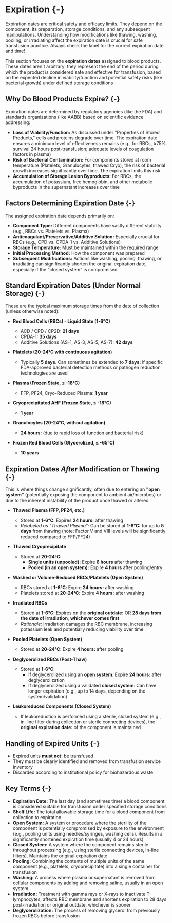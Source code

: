 # Expiration {-}

Expiration dates are critical safety and efficacy limits. They depend on the component, its preparation, storage conditions, and any subsequent manipulations. Understanding how modifications like thawing, washing, pooling, or irradiating affect the expiration date is crucial for safe transfusion practice. Always check the label for the correct expiration date and time!

This section focuses on the **expiration dates** assigned to blood products. These dates aren't arbitrary; they represent the end of the period during which the product is considered safe and effective for transfusion, based on the expected decline in viability/function and potential safety risks (like bacterial growth) under defined storage conditions

## **Why Do Blood Products Expire?** {-}

Expiration dates are determined by regulatory agencies (like the FDA) and standards organizations (like AABB) based on scientific evidence addressing:

*   **Loss of Viability/Function:** As discussed under "Properties of Stored Products," cells and proteins degrade over time. The expiration date ensures a minimum level of effectiveness remains (e.g., for RBCs, ≥75% survival 24 hours post-transfusion; adequate levels of coagulation factors in plasma)
*   **Risk of Bacterial Contamination:** For components stored at room temperature (Platelets, Granulocytes, thawed Cryo), the risk of bacterial growth increases significantly over time. The expiration limits this risk
*   **Accumulation of Storage Lesion Byproducts:** For RBCs, the accumulation of potassium, free hemoglobin, and other metabolic byproducts in the supernatant increases over time

## **Factors Determining Expiration Date** {-}

The assigned expiration date depends primarily on:

*   **Component Type:** Different components have vastly different stability (e.g., RBCs vs. Platelets vs. Plasma)
*   **Anticoagulant/Preservative/Additive Solution:** Especially crucial for RBCs (e.g., CPD vs. CPDA-1 vs. Additive Solutions)
*   **Storage Temperature:** Must be maintained within the required range
*   **Initial Processing Method:** How the component was prepared
*   **Subsequent Modifications:** Actions like washing, pooling, thawing, or irradiating can significantly shorten the original expiration date, especially if the "closed system" is compromised

## **Standard Expiration Dates (Under Normal Storage)** {-}

These are the typical maximum storage times from the date of collection (unless otherwise noted):

*   **Red Blood Cells (RBCs) - Liquid State (1-6°C)**
    *   ACD / CPD / CP2D: **21 days**
    *   CPDA-1: **35 days**
    *   Additive Solutions (AS-1, AS-3, AS-5, AS-7): **42 days**

*   **Platelets (20-24°C with continuous agitation)**
    *   Typically **5 days**. Can sometimes be extended to **7 days:** if specific FDA-approved bacterial detection methods or pathogen reduction technologies are used

*   **Plasma (Frozen State, ≤ -18°C)**
    *   FFP, PF24, Cryo-Reduced Plasma: **1 year**

*   **Cryoprecipitated AHF (Frozen State, ≤ -18°C)**
    *   **1 year**

*   **Granulocytes (20-24°C, without agitation)**
    *   **24 hours:** (due to rapid loss of function and bacterial risk)

*   **Frozen Red Blood Cells (Glycerolized, ≤ -65°C)**
    *   **10 years**

## **Expiration Dates *After* Modification or Thawing** {-}

This is where things change significantly, often due to entering an **"open system"** (potentially exposing the component to ambient air/microbes) or due to the inherent instability of the product once thawed or altered

*   **Thawed Plasma (FFP, PF24, etc.)**
    *   Stored at **1-6°C**: Expires **24 hours:** after thawing
    *   *Relabeled as "Thawed Plasma":* Can be stored at **1-6°C:** for up to **5 days** from thawing (note: Factor V and VIII levels will be significantly reduced compared to FFP/PF24)

*   **Thawed Cryoprecipitate**
    *   Stored at **20-24°C**:
        *   **Single units (unpooled):** Expire **6 hours** after thawing
        *   **Pooled (in an open system):** Expire **4 hours** after pooling/entry

*   **Washed or Volume-Reduced RBCs/Platelets (Open System)**
    *   RBCs stored at **1-6°C**: Expire **24 hours:** after washing
    *   Platelets stored at **20-24°C**: Expire **4 hours:** after washing

*   **Irradiated RBCs**
    *   Stored at **1-6°C**: Expires on the **original outdate:** OR **28 days from the date of irradiation**, **whichever comes first**
    *   *Rationale:* Irradiation damages the RBC membrane, increasing potassium leak and potentially reducing viability over time

*   **Pooled Platelets (Open System)**
    *   Stored at **20-24°C**: Expire **4 hours:** after pooling

*   **Deglycerolized RBCs (Post-Thaw)**
    *   Stored at **1-6°C**:
        *   If deglycerolized using an **open system**: Expire **24 hours:** after deglycerolization
        *   If deglycerolized using a validated **closed system**: Can have longer expiration (e.g., up to 14 days, depending on the system/validation)

*   **Leukoreduced Components (Closed System)**
    *   If leukoreduction is performed using a sterile, closed system (e.g., in-line filter during collection or sterile connecting devices), the **original expiration date:** of the component is maintained

## **Handling of Expired Units** {-}

*   Expired units **must not:** be transfused
*   They must be clearly identified and removed from transfusion service inventory
*   Discarded according to institutional policy for biohazardous waste

## **Key Terms** {-}

*   **Expiration Date:** The last day (and sometimes time) a blood component is considered suitable for transfusion under specified storage conditions
*   **Shelf Life:** The total allowable storage time for a blood component from collection to expiration
*   **Open System:** A system or procedure where the sterility of the component is potentially compromised by exposure to the environment (e.g., pooling units using needles/syringes, washing cells). Results in a significantly shortened expiration time (usually 4 or 24 hours)
*   **Closed System:** A system where the component remains sterile throughout processing (e.g., using sterile connecting devices, in-line filters). Maintains the original expiration date
*   **Pooling:** Combining the contents of multiple units of the same component (e.g., platelets, cryoprecipitate) into a single container for transfusion
*   **Washing:** A process where plasma or supernatant is removed from cellular components by adding and removing saline, usually in an open system
*   **Irradiation:** Treatment with gamma rays or X-rays to inactivate T-lymphocytes; affects RBC membrane and shortens expiration to 28 days post-irradiation or original outdate, whichever is sooner
*   **Deglycerolization:** The process of removing glycerol from previously frozen RBCs before transfusion
